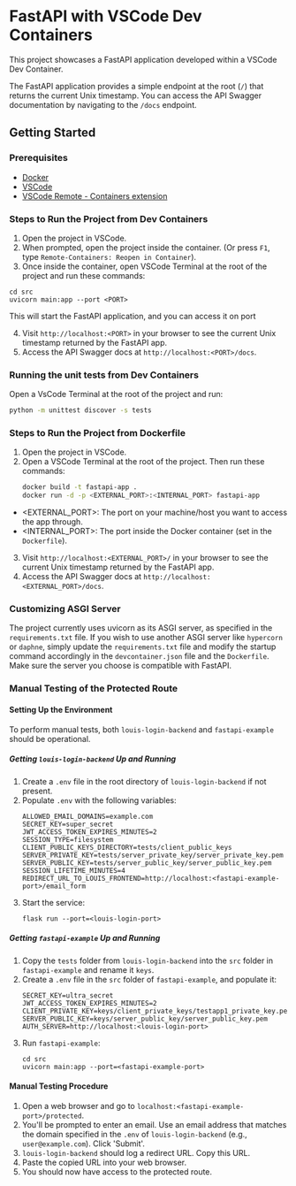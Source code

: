 # FastAPI with VSCode Dev Containers

This project showcases a FastAPI application developed within a VSCode Dev Container.

The FastAPI application provides a simple endpoint at the root (`/`) that returns the current Unix timestamp. You can access the API Swagger documentation by navigating to the `/docs` endpoint.

## Getting Started

### Prerequisites

- [Docker](https://www.docker.com/products/docker-desktop)
- [VSCode](https://code.visualstudio.com/)
- [VSCode Remote - Containers extension](https://marketplace.visualstudio.com/items?itemName=ms-vscode-remote.remote-containers)

### Steps to Run the Project from Dev Containers

1. Open the project in VSCode.
2. When prompted, open the project inside the container. (Or press `F1`, type `Remote-Containers: Reopen in Container`).
3. Once inside the container, open VSCode Terminal at the root of the project and run these commands:

```
cd src
uvicorn main:app --port <PORT>
```

This will start the FastAPI application, and you can access it on port <PORT>

4. Visit `http://localhost:<PORT>` in your browser to see the current Unix timestamp returned by the FastAPI app.
5. Access the API Swagger docs at `http://localhost:<PORT>/docs`.

### Running the unit tests from Dev Containers

Open a VsCode Terminal at the root of the project and run:

```bash
python -m unittest discover -s tests
```

### Steps to Run the Project from Dockerfile

1. Open the project in VSCode.
2. Open a VSCode Terminal at the root of the project. Then run these commands:
   ```bash
   docker build -t fastapi-app .
   docker run -d -p <EXTERNAL_PORT>:<INTERNAL_PORT> fastapi-app
   ```

- <EXTERNAL_PORT>: The port on your machine/host you want to access the app through.
- <INTERNAL_PORT>: The port inside the Docker container (set in the `Dockerfile`).

3. Visit `http://localhost:<EXTERNAL_PORT>/` in your browser to see the current Unix timestamp returned by the FastAPI app.
4. Access the API Swagger docs at `http://localhost:<EXTERNAL_PORT>/docs`.

### Customizing ASGI Server

The project currently uses uvicorn as its ASGI server, as specified in the `requirements.txt` file. If you wish to use another ASGI server like `hypercorn` or `daphne`, simply update the `requirements.txt` file and modify the startup command accordingly in the `devcontainer.json` file and the `Dockerfile`. Make sure the server you choose is compatible with FastAPI.

### Manual Testing of the Protected Route

#### Setting Up the Environment

To perform manual tests, both `louis-login-backend` and `fastapi-example` should be operational.

##### Getting `louis-login-backend` Up and Running

1. Create a `.env` file in the root directory of `louis-login-backend` if not present.
2. Populate `.env` with the following variables:
   ```text
   ALLOWED_EMAIL_DOMAINS=example.com
   SECRET_KEY=super_secret
   JWT_ACCESS_TOKEN_EXPIRES_MINUTES=2
   SESSION_TYPE=filesystem
   CLIENT_PUBLIC_KEYS_DIRECTORY=tests/client_public_keys
   SERVER_PRIVATE_KEY=tests/server_private_key/server_private_key.pem
   SERVER_PUBLIC_KEY=tests/server_public_key/server_public_key.pem
   SESSION_LIFETIME_MINUTES=4
   REDIRECT_URL_TO_LOUIS_FRONTEND=http://localhost:<fastapi-example-port>/email_form
   ```
3. Start the service:
   ```shell
   flask run --port=<louis-login-port>
   ```

##### Getting `fastapi-example` Up and Running

1. Copy the `tests` folder from `louis-login-backend` into the `src` folder in `fastapi-example` and rename it `keys`.
2. Create a `.env` file in the `src` folder of `fastapi-example`, and populate it:
   ```text
   SECRET_KEY=ultra_secret
   JWT_ACCESS_TOKEN_EXPIRES_MINUTES=2
   CLIENT_PRIVATE_KEY=keys/client_private_keys/testapp1_private_key.pem
   SERVER_PUBLIC_KEY=keys/server_public_key/server_public_key.pem
   AUTH_SERVER=http://localhost:<louis-login-port>
   ```
3. Run `fastapi-example`:
   ```shell
   cd src
   uvicorn main:app --port=<fastapi-example-port>
   ```

#### Manual Testing Procedure

1. Open a web browser and go to `localhost:<fastapi-example-port>/protected`.
2. You'll be prompted to enter an email. Use an email address that matches the domain specified in the `.env` of `louis-login-backend` (e.g., `user@example.com`). Click 'Submit'.
3. `louis-login-backend` should log a redirect URL. Copy this URL.
4. Paste the copied URL into your web browser.
5. You should now have access to the protected route.

